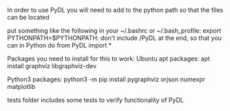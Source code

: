 In order to use PyDL you will need to add to the python path so
that the files can be located

put something like the following in your ~/.bashrc or ~/.bash_profile:
 export PYTHONPATH=$PYTHONPATH:<path to where you downloaded PyDL>
don't include /PyDL at the end, so that you can in Python do
 from PyDL import *

Packages you need to install for this to work:
Ubuntu apt packages:
 apt install graphviz libgraphviz-dev

Python3 packages:
 python3 -m pip install pygraphviz orjson numexpr matplotlib


tests folder includes some tests to verify functionality of PyDL
